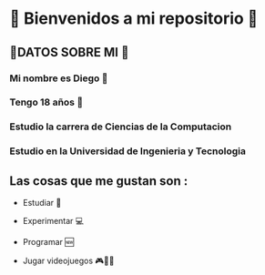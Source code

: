 # 🧒​ Bienvenidos a mi repositorio ​🎲​ 
## ​🤖​DATOS SOBRE MI 👾
### Mi nombre es Diego 🧙​
### Tengo 18 años ​🧛​
### Estudio la carrera de Ciencias de la Computacion
### Estudio en la Universidad de Ingenieria y Tecnologia
## Las cosas que me gustan son :

- Estudiar 📱

- Experimentar 💻

- Programar 🆕

- Jugar videojuegos ​🎮​👦🏻​
